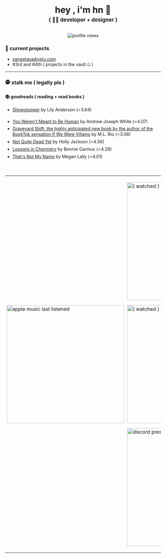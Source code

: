 <div align="center">
<h1 style="margin-top: 0px; margin-bottom: 0px;">hey , i'm hn 👋</h1>
<p style="margin-top: 5px; font-size: 1.2em; font-weight: bold;">{ 🧑‍💻 developer + designer }</p>
<img src="https://komarev.com/ghpvc/?username=hnitch&style=flat-square" alt="profile views" style="margin-top: 15px;"/>
</div>

### 📂 current projects

<ul>
  <li><a href="https://sangetavadivelu.com" target="_blank" rel="noopener noreferrer">sangetavadivelu.com</a></li>
  <li>#3rd and #4th ( projects in the vault 🤐 )</li>
</ul>
<hr>

### 🕵️ stalk me ( legally pls )
  #### 📚 goodreads ( reading + read books )

<!-- CURRENTLY-READING-LIST:START -->
- [Showstopper](https://www.goodreads.com/review/show/7321135159?utm_medium=api&utm_source=rss) by Lily  Anderson (⭐️3.64)
<!-- CURRENTLY-READING-LIST:END -->
<!-- GOODREADS-LIST:START -->
- [You Weren&apos;t Meant to Be Human](https://www.goodreads.com/review/show/7994800611?utm_medium=api&utm_source=rss) by Andrew Joseph White (⭐️4.07)
- [Graveyard Shift: the highly anticipated new book by the author of the BookTok sensation If We Were Villains](https://www.goodreads.com/review/show/7945415962?utm_medium=api&utm_source=rss) by M.L. Rio (⭐️3.06)
- [Not Quite Dead Yet](https://www.goodreads.com/review/show/6945678900?utm_medium=api&utm_source=rss) by Holly  Jackson (⭐️4.56)
- [Lessons in Chemistry](https://www.goodreads.com/review/show/7870668798?utm_medium=api&utm_source=rss) by Bonnie Garmus (⭐️4.26)
- [That&apos;s Not My Name](https://www.goodreads.com/review/show/7568058741?utm_medium=api&utm_source=rss) by Megan Lally (⭐️4.01)
<!-- GOODREADS-LIST:END -->

<br />
<div align="center">
  <table border="0" cellpadding="0" cellspacing="0">
    <tr valign="middle">
      
  <td style="padding: 5px;">
        <img width="380" src="https://music-profile.rayriffy.com/theme/dark.svg?uid=000568.fa0178bfed7a4356a5b20a996b4824a4.1200" alt="apple music last listened">
      </td>
      
  <td style="padding: 5px;">
        <div>
          <p>
            <a style="text-decoration: none;" href="https://letterboxd.com/hnitch/" target="_blank" rel="noopener noreferrer">
              <img width="380" src="https://letterboxd-badge.vercel.app/hnitch/svg" alt="( watched ) letterboxd last watched film">
            </a>
          </p>
          
  <p>
            <a style="text-decoration: none;" href="https://letterboxd.com/hnitch/" target="_blank" rel="noopener noreferrer">
              <img width="380" src="https://letterboxd-badge.vercel.app/hnitch/svg?index=1" alt="( watched ) letterboxd film #2">
            </a>
          </p>
          
  <p>
            <a href="https://discord.com/users/690729789702537336" target="_blank" rel="noopener noreferrer">
              <img width="380" src="https://lanyard.cnrad.dev/api/690729789702537336?theme=dark&bg=00000000&borderRadius=8px" alt="discord presence pane">
            </a>
          </p>
        </div>
      </td>
      
  </tr>
  </table>
</div>